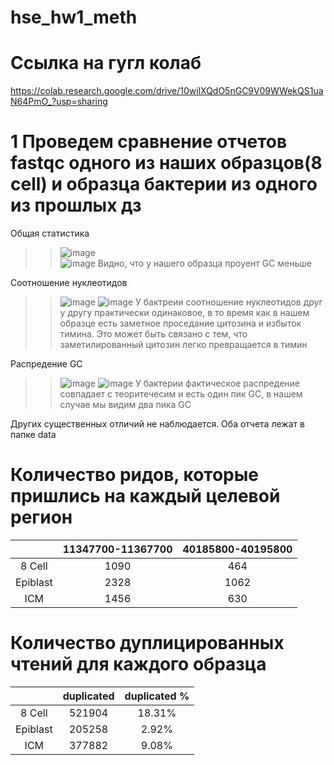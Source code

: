 # hse_hw1_meth

# Ссылка на гугл колаб
https://colab.research.google.com/drive/10wilXQdO5nGC9V09WWekQS1uaN64PmO_?usp=sharing

# 1 Проведем сравнение отчетов fastqc одного из наших образцов(8 cell) и образца бактерии из одного из прошлых дз  

Общая статистика
>> ![image](https://user-images.githubusercontent.com/65420132/154361139-f3467508-ce3f-4ce7-910d-3f81164afa0d.png)  
>> ![image](https://user-images.githubusercontent.com/65420132/154361306-af7ce620-bfeb-4af4-bc51-4b00e08a61fb.png)
>> Видно, что у нашего образца проуент GC меньше  

Соотношение нуклеотидов
>> ![image](https://user-images.githubusercontent.com/65420132/154363457-a0001a4a-36eb-4059-829a-cd0ee298e5d9.png)
>>![image](https://user-images.githubusercontent.com/65420132/154363481-23cd928f-43d6-44ac-bd05-60297714cc43.png)
>> У бактреии соотношение нуклеотидов друг у другу практически одинаковое, в то время как в нашем образце есть заметное проседание цитозина и избыток тимина. Это может быть связано с тем, что заметилированный цитозин легко превращается в тимин

Распредение GC
>> ![image](https://user-images.githubusercontent.com/65420132/154363873-f39618fb-460f-4b12-a29e-722fb41d6cce.png)
>> ![image](https://user-images.githubusercontent.com/65420132/154363849-3ad64712-c64f-47f4-a385-60d2a105c9db.png)
>> У бактерии фактическое распредение совпадает с теоритечесим и есть один пик GC, в нашем случае мы видим два пика GC

Других существенных отличий не наблюдается. Оба отчета лежат в папке data

# Количество ридов, которые пришлись на каждый целевой регион  

|  | 11347700-11367700 | 40185800-40195800 |
| :---: | :---: | :---: |
| 8 Cell | 1090 | 464 |
| Epiblast | 2328 | 1062 |
| ICM | 1456 | 630 |

# Количество дуплицированных чтений для каждого образца  

|  | duplicated | duplicated % |
| :---: | :---: | :---: |
| 8 Cell | 521904 | 18.31% |
| Epiblast | 205258| 2.92% |
| ICM | 377882 | 9.08% |


